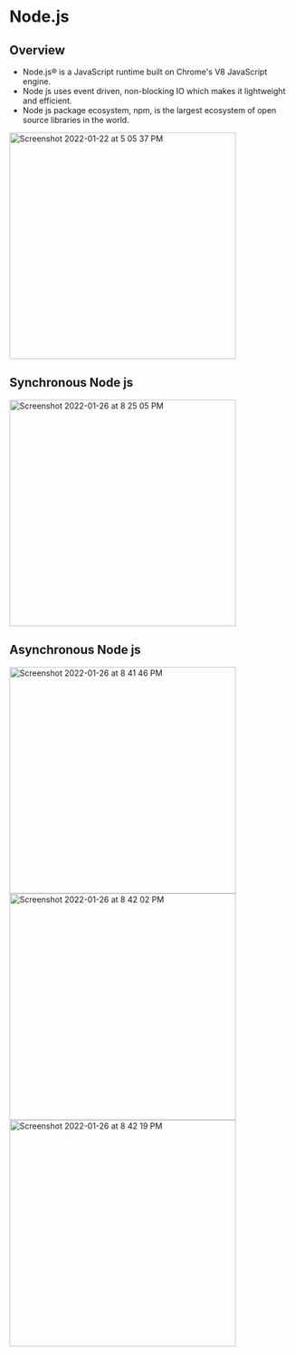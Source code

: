 # Node.js

## Overview
- Node.js® is a JavaScript runtime built on Chrome's V8 JavaScript engine.
- Node js uses event driven, non-blocking IO which makes it lightweight and efficient.
- Node js package ecosystem, npm, is the largest ecosystem of open source libraries in the world.
<img width="400" alt="Screenshot 2022-01-22 at 5 05 37 PM" src="https://user-images.githubusercontent.com/33754197/150636961-3a12cc7d-0638-4c44-a961-c74de9af1e9f.png">


## Synchronous Node js
<img width="400" alt="Screenshot 2022-01-26 at 8 25 05 PM" src="https://user-images.githubusercontent.com/33754197/151188311-500b54cb-95c5-4e4b-92bf-ea32b377a556.png">

## Asynchronous Node js
<img width="400" alt="Screenshot 2022-01-26 at 8 41 46 PM" src="https://user-images.githubusercontent.com/33754197/151190129-9c386758-4526-4c50-8ff8-2306546b5149.png"><img width="400" alt="Screenshot 2022-01-26 at 8 42 02 PM" src="https://user-images.githubusercontent.com/33754197/151190142-bd11033e-3e96-45c1-87a0-2cfe0e05bca6.png"><img width="400" alt="Screenshot 2022-01-26 at 8 42 19 PM" src="https://user-images.githubusercontent.com/33754197/151190157-2c6fe521-1dfc-4a2e-88e8-4b66e8ec8202.png">
